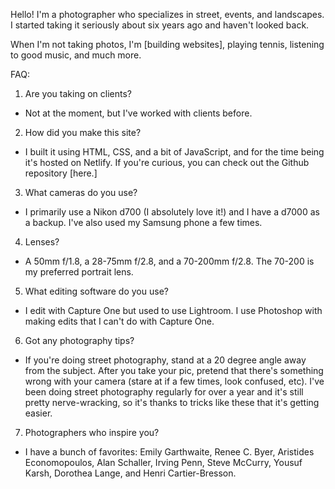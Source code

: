 Hello! I'm a photographer who specializes in street, events, and landscapes. I started taking it seriously about six years ago and haven't looked back.

When I'm not taking photos, I'm [building websites], playing tennis, listening to good music, and much more.

FAQ:

1. Are you taking on clients?

- Not at the moment, but I've worked with clients before.

2. How did you make this site?

- I built it using HTML, CSS, and a bit of JavaScript, and for the time being it's hosted on Netlify. If you're curious, you can check out the Github repository [here.]

3. What cameras do you use?

- I primarily use a Nikon d700 (I absolutely love it!) and I have a d7000 as a backup. I've also used my Samsung phone a few times.

4. Lenses?

- A 50mm f/1.8, a 28-75mm f/2.8, and a 70-200mm f/2.8. The 70-200 is my preferred portrait lens.

5. What editing software do you use?

- I edit with Capture One but used to use Lightroom. I use Photoshop with making edits that I can't do with Capture One.

6. Got any photography tips?

- If you're doing street photography, stand at a 20 degree angle away from the subject. After you take your pic, pretend that there's something wrong with your camera (stare at if a few times, look confused, etc). I've been doing street photography regularly for over a year and it's still pretty nerve-wracking, so it's thanks to tricks like these that it's getting easier.

7. Photographers who inspire you?

- I have a bunch of favorites: Emily Garthwaite, Renee C. Byer, Aristides Economopoulos, Alan Schaller, Irving Penn, Steve McCurry, Yousuf Karsh, Dorothea Lange, and Henri Cartier-Bresson.
